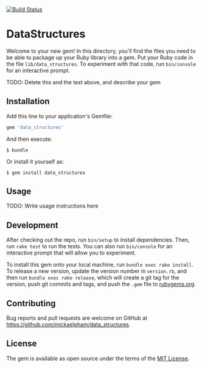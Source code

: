 [![Build Status](https://travis-ci.org/mickaelpham/data_structures.svg?branch=master)](https://travis-ci.org/mickaelpham/data_structures)

# DataStructures

Welcome to your new gem! In this directory, you'll find the files you need to be
able to package up your Ruby library into a gem. Put your Ruby code in the file
`lib/data_structures`. To experiment with that code, run `bin/console` for an
interactive prompt.

TODO: Delete this and the text above, and describe your gem

## Installation

Add this line to your application's Gemfile:

```ruby
gem 'data_structures'
```

And then execute:

    $ bundle

Or install it yourself as:

    $ gem install data_structures

## Usage

TODO: Write usage instructions here

## Development

After checking out the repo, run `bin/setup` to install dependencies. Then, run
`rake test` to run the tests. You can also run `bin/console` for an interactive
prompt that will allow you to experiment.

To install this gem onto your local machine, run `bundle exec rake install`. To
release a new version, update the version number in `version.rb`, and then run
`bundle exec rake release`, which will create a git tag for the version, push
git commits and tags, and push the `.gem` file to
[rubygems.org](https://rubygems.org).

## Contributing

Bug reports and pull requests are welcome on GitHub at
https://github.com/mickaelpham/data_structures.

## License

The gem is available as open source under the terms of the
[MIT License](http://opensource.org/licenses/MIT).

